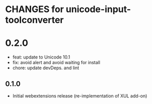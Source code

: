# CHANGES for unicode-input-toolconverter

# 0.2.0

- feat: update to Unicode 10.1
- fix: avoid alert and avoid waiting for install
- chore: update devDeps. and lint

## 0.1.0

- Initial webextensions release (re-implementation of XUL add-on)
